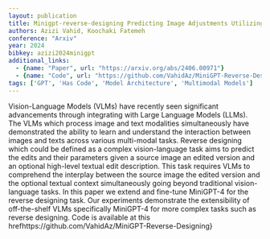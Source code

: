 ```yaml
---
layout: publication
title: Minigpt-reverse-designing Predicting Image Adjustments Utilizing Minigpt-4
authors: Azizi Vahid, Koochaki Fatemeh
conference: "Arxiv"
year: 2024
bibkey: azizi2024minigpt
additional_links:
  - {name: "Paper", url: "https://arxiv.org/abs/2406.00971"}
  - {name: "Code", url: "https://github.com/VahidAz/MiniGPT-Reverse-Designing"}
tags: ['GPT', 'Has Code', 'Model Architecture', 'Multimodal Models']
---
```

Vision-Language Models (VLMs) have recently seen significant advancements through integrating with Large Language Models (LLMs). The VLMs which process image and text modalities simultaneously have demonstrated the ability to learn and understand the interaction between images and texts across various multi-modal tasks. Reverse designing which could be defined as a complex vision-language task aims to predict the edits and their parameters given a source image an edited version and an optional high-level textual edit description. This task requires VLMs to comprehend the interplay between the source image the edited version and the optional textual context simultaneously going beyond traditional vision-language tasks. In this paper we extend and fine-tune MiniGPT-4 for the reverse designing task. Our experiments demonstrate the extensibility of off-the-shelf VLMs specifically MiniGPT-4 for more complex tasks such as reverse designing. Code is available at this hrefhttps://github.com/VahidAz/MiniGPT-Reverse-Designing}
